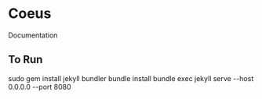 # Coeus

Documentation

## To Run

sudo gem install jekyll bundler
bundle install
bundle exec jekyll serve --host 0.0.0.0 --port 8080